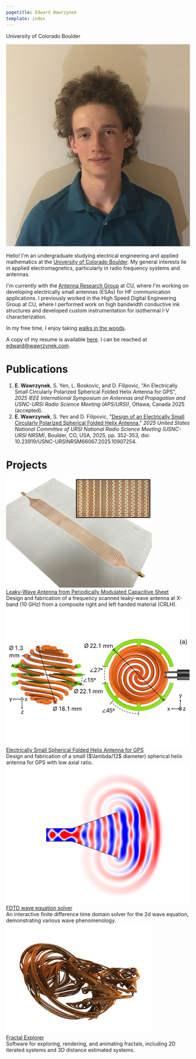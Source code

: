 ```yaml
---
pagetitle: Edward Wawrzynek
template: index
---
```


<p class="subtitle">University of Colorado Boulder</p>

<img src="images/edward_wawrzynek.jpg" class="headshot" alt="Edward R. Wawrzynek"/>

Hello! I'm an undergraduate studying electrical engineering and applied mathematics at the [University of Colorado Boulder](https://www.colorado.edu). My general interests lie in applied electromagnetics, particularly in radio frequency systems and antennas.

I'm currently with the [Antenna Research Group](https://www.colorado.edu/lab/antenna/) at CU, where I'm working on developing electrically small antennas (ESAs) for HF communication applications. I previously worked in the High Speed Digital Engineering Group at CU, where I performed work on high bandwidth conductive ink structures and developed custom instrumentation for isothermal I-V characterization.

In my free time, I enjoy taking [walks in the woods](/hiking.html). 

A copy of my resume is available [here](/resume.html). I can be reached at <a href="mailto: edward@wawrzynek.com">edward@wawrzynek.com</a>.

# Publications
1. <b>E. Wawrzynek</b>, S. Yen, L. Boskovic, and D. Filipovic, "An Electrically Small Circularly Polarized Spherical Folded Helix Antenna for GPS", <i>2025 IEEE International Symposium on Antennas and Propagation and USNC-URSI Radio Science Meeting (APS/URSI)</i>, Ottawa, Canada 2025 (accepted).
2. <b>E. Wawrzynek</b>, S. Yen and D. Filipovic, "<a href="https://ieeexplore.ieee.org/abstract/document/10907254">Design of an Electrically Small Circularly Polarized Spherical Folded Helix Antenna</a>," <i>2025 United States National Committee of URSI National Radio Science Meeting (USNC-URSI NRSM)</i>, Boulder, CO, USA, 2025, pp. 352-353, doi: 10.23919/USNC-URSINRSM66067.2025.10907254.

# Projects

<!-- header images should be 6 x 4.5 aspect ratio -->

<div class="project_cont">
<div class="project">
<div><img src="images/leaky_wave_surface/icon.png"/></div>
<div class="project_title"><a href="leaky_wave.html">Leaky-Wave Antenna from Periodically Modulated Capacitive Sheet</a></div>
<div class="project_summary">
Design and fabrication of a frequency scanned leaky-wave antenna at X-band (10 GHz) from a composite right and left handed material (CRLH).
</div>
<a class="project_link" href="leaky_wave.html"></a>
</div>
<div class="project">
<div><img src="images/esa_helix/header2.png"/></div>
<div class="project_title"><a href="/papers/esa_helix_aps25.pdf">Electrically Small Spherical Folded Helix Antenna for GPS</a></div>
<div class="project_summary">
Design and fabrication of a small ($\lambda/12$ diameter) spherical helix antenna for GPS with low axial ratio.
</div>
<a class="project_link" href="/papers/esa_helix_aps25.pdf"></a>
</div>
<div class="project">
<div><img src="images/2024-05-28-fdtd-wave-equation/header.png"/></div>
<div class="project_title"><a href="fdtd_wave.html">FDTD wave equation solver</a></div>
<div class="project_summary">
An interactive finite difference time domain solver for the 2d wave equation, demonstrating various wave phenomenology.
</div>
<a class="project_link" href="fdtd_wave_eq.html"></a>
</div>
<div class="project">
<div><img src="images/2024-05-27-fractal-explorer/header3.png"/></div>
<div class="project_title"><a href="http://fractal.wawrzynek.com">Fractal Explorer</a></div>
<div class="project_summary">
Software for exploring, rendering, and animating fractals, including 2D iterated systems and 3D distance estimated systems.
</div>
<a class="project_link" href="http://fractal.wawrzynek.com"></a>
</div>
</div>

